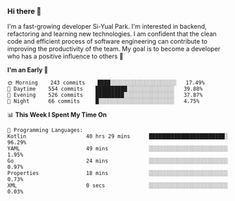 ### Hi there 👋


I'm a fast-growing developer Si-Yual Park. I'm interested in backend, refactoring and learning new technologies. I am confident that the clean code and efficient process of software engineering can contribute to improving the productivity of the team. My goal is to become a developer who has a positive influence to others 🔭

<!--START_SECTION:waka-->
**I'm an Early 🐤** 

```text
🌞 Morning    243 commits    ████░░░░░░░░░░░░░░░░░░░░░   17.49% 
🌆 Daytime    554 commits    ██████████░░░░░░░░░░░░░░░   39.88% 
🌃 Evening    526 commits    █████████░░░░░░░░░░░░░░░░   37.87% 
🌙 Night      66 commits     █░░░░░░░░░░░░░░░░░░░░░░░░   4.75%

```


📊 **This Week I Spent My Time On** 

```text
💬 Programming Languages: 
Kotlin                   40 hrs 29 mins      ████████████████████████░   96.29% 
YAML                     49 mins             ░░░░░░░░░░░░░░░░░░░░░░░░░   1.95% 
Go                       24 mins             ░░░░░░░░░░░░░░░░░░░░░░░░░   0.97% 
Properties               18 mins             ░░░░░░░░░░░░░░░░░░░░░░░░░   0.73% 
XML                      0 secs              ░░░░░░░░░░░░░░░░░░░░░░░░░   0.03%

```


<!--END_SECTION:waka-->
